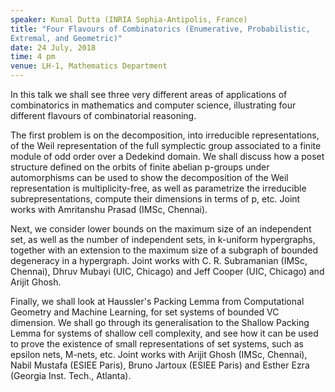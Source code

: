 ```yaml
---
speaker: Kunal Dutta (INRIA Sophia-Antipolis, France)
title: "Four Flavours of Combinatorics (Enumerative, Probabilistic,
Extremal, and Geometric)"
date: 24 July, 2018
time: 4 pm
venue: LH-1, Mathematics Department
---
```


In this talk we shall see three very different areas of
applications of combinatorics in mathematics and computer science,
illustrating four different flavours of combinatorial reasoning.

The first problem is on the decomposition, into irreducible
representations, of the Weil representation of the full symplectic group
associated to a finite module of odd order over a Dedekind domain. We
shall discuss how a poset structure defined on the orbits of finite
abelian p-groups under automorphisms can be used to show the
decomposition of the Weil representation is multiplicity-free, as well
as parametrize the irreducible subrepresentations, compute their
dimensions in terms of p, etc. Joint works with Amritanshu Prasad (IMSc,
Chennai).

Next, we consider lower bounds on the maximum size of an independent
set, as well as the number of independent sets, in k-uniform
hypergraphs, together with an extension to the maximum size of a
subgraph of bounded degeneracy in a hypergraph. Joint works with C. R.
Subramanian (IMSc, Chennai), Dhruv Mubayi (UIC, Chicago) and Jeff Cooper
(UIC, Chicago) and Arijit Ghosh.

Finally, we shall look at Haussler's Packing Lemma from Computational
Geometry and Machine Learning, for set systems of bounded VC dimension.
We shall go through its generalisation to the Shallow Packing Lemma for
systems of shallow cell complexity, and see how it can be used to prove
the existence of small representations of set systems, such as epsilon
nets, M-nets,  etc. Joint works with Arijit Ghosh (IMSc, Chennai), Nabil
Mustafa (ESIEE Paris), Bruno Jartoux (ESIEE Paris) and Esther Ezra
(Georgia Inst. Tech., Atlanta).
